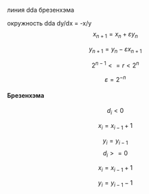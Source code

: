 линия
dda
брезенхэма


окружность dda 
dy/dx = -x/y
$$ x_{n+1} = x_n + \varepsilon y_n $$

$$ y_{n+1} = y_n - \varepsilon x_{n+1} $$

$$ 2^{n-1} <= r < 2^n $$ 

$$ \varepsilon = 2^{-n} $$


#### Брезенхэма

$$d_i < 0 $$

$$x_i = x_{i-1}+1$$

$$y_i = y_{i-1}$$
$$d_i >= 0$$

$$x_{i} = x_{i-1}+1$$

$$y_{i} = y_{i-1}-1$$